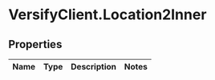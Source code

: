 # VersifyClient.Location2Inner

## Properties

Name | Type | Description | Notes
------------ | ------------- | ------------- | -------------


